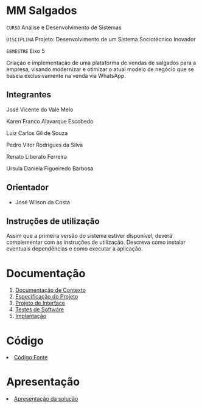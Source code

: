 # MM Salgados

`CURSO` Análise e Desenvolvimento de Sistemas

`DISCIPLINA` Projeto: Desenvolvimento de um Sistema Sociotécnico Inovador

`SEMESTRE` Eixo 5

Criação e implementação de uma plataforma de vendas de salgados para a empresa, visando modernizar e otimizar o atual modelo de negócio que se baseia exclusivamente na venda via WhatsApp.

## Integrantes

José Vicente do Vale Melo 

Karen Franco Alavarque Escobedo 

Luiz Carlos Gil de Souza 

Pedro Vitor Rodrigues da Silva 

Renato Liberato Ferreira 

Ursula Daniela Figueiredo Barbosa

## Orientador

* José Wilson da Costa

## Instruções de utilização

Assim que a primeira versão do sistema estiver disponível, deverá complementar com as instruções de utilização. Descreva como instalar eventuais dependências e como executar a aplicação.

# Documentação

<ol>
<li><a href="documentos/01-Documentação de Contexto.md"> Documentação de Contexto</a></li>
<li><a href="documentos/02-Especificação do Projeto.md"> Especificação do Projeto</a></li>
<li><a href="documentos/03-Projeto de Interface.md"> Projeto de Interface</a></li>
<li><a href="documentos/04-Testes de Software.md"> Testes de Software</a></li>
<li><a href="documentos/05-Implantação.md"> Implantação</a></li>
</ol>

# Código

<li><a href="src/README.md"> Código Fonte</a></li>

# Apresentação

<li><a href="presentation/README.md"> Apresentação da solução</a></li>
